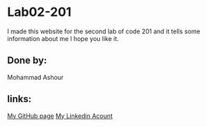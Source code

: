 # Lab02-201
I made this website for the second lab of code 201 and it tells some information about me I hope you like it.
## Done by:
Mohammad Ashour
## links:
[My GitHub page](https://github.com/moh-ash96)
[My Linkedin Acount](https://www.linkedin.com/in/mohammad-ashour-aa2534192/)
